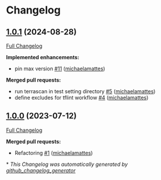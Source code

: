 # Changelog

## [1.0.1](https://github.com/telekom-mms/terraform-azurerm-authorization/tree/1.0.1) (2024-08-28)

[Full Changelog](https://github.com/telekom-mms/terraform-azurerm-authorization/compare/1.0.0...1.0.1)

**Implemented enhancements:**

- pin max version [\#11](https://github.com/telekom-mms/terraform-azurerm-authorization/pull/11) ([michaelamattes](https://github.com/michaelamattes))

**Merged pull requests:**

- run terrascan in test setting directory [\#5](https://github.com/telekom-mms/terraform-azurerm-authorization/pull/5) ([michaelamattes](https://github.com/michaelamattes))
- define excludes for tflint workflow [\#4](https://github.com/telekom-mms/terraform-azurerm-authorization/pull/4) ([michaelamattes](https://github.com/michaelamattes))

## [1.0.0](https://github.com/telekom-mms/terraform-azurerm-authorization/tree/1.0.0) (2023-07-12)

[Full Changelog](https://github.com/telekom-mms/terraform-azurerm-authorization/compare/2d39e83c77c47b2532dd59c16f99c570320c1471...1.0.0)

**Merged pull requests:**

- Refactoring [\#1](https://github.com/telekom-mms/terraform-azurerm-authorization/pull/1) ([michaelamattes](https://github.com/michaelamattes))



\* *This Changelog was automatically generated by [github_changelog_generator](https://github.com/github-changelog-generator/github-changelog-generator)*
